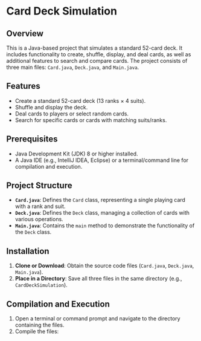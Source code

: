 # Card Deck Simulation

## Overview
This is a Java-based project that simulates a standard 52-card deck. It includes functionality to create, shuffle, display, and deal cards, as well as additional features to search and compare cards. The project consists of three main files: `Card.java`, `Deck.java`, and `Main.java`.

## Features
- Create a standard 52-card deck (13 ranks × 4 suits).
- Shuffle and display the deck.
- Deal cards to players or select random cards.
- Search for specific cards or cards with matching suits/ranks.

## Prerequisites
- Java Development Kit (JDK) 8 or higher installed.
- A Java IDE (e.g., IntelliJ IDEA, Eclipse) or a terminal/command line for compilation and execution.

## Project Structure
- **`Card.java`**: Defines the `Card` class, representing a single playing card with a rank and suit.
- **`Deck.java`**: Defines the `Deck` class, managing a collection of cards with various operations.
- **`Main.java`**: Contains the `main` method to demonstrate the functionality of the `Deck` class.

## Installation
1. **Clone or Download**: Obtain the source code files (`Card.java`, `Deck.java`, `Main.java`).
2. **Place in a Directory**: Save all three files in the same directory (e.g., `CardDeckSimulation`).

## Compilation and Execution
1. Open a terminal or command prompt and navigate to the directory containing the files.
2. Compile the files: